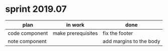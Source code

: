 # sprint 2019.07

| plan           | in work            | done                    |
| -------------- | ------------------ | ----------------------- |
| code component | make prerequisites | fix the footer          |
| note component |                    | add margins to the body |
